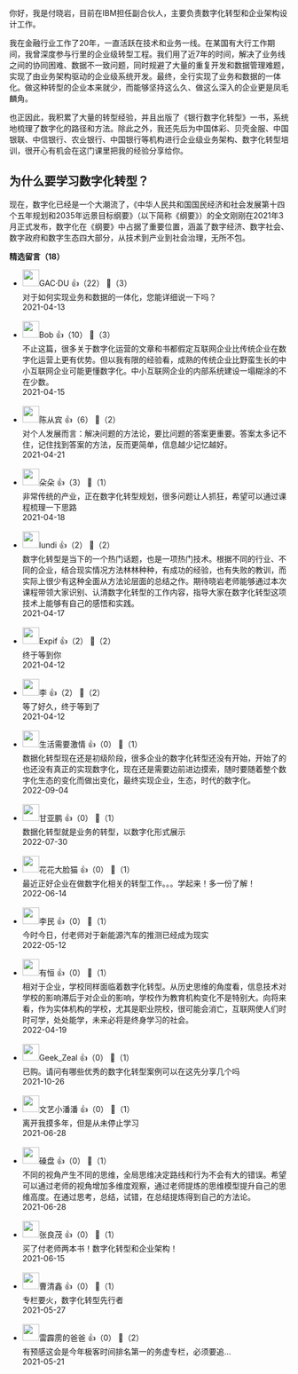 你好，我是付晓岩，目前在IBM担任副合伙人，主要负责数字化转型和企业架构设计工作。

我在金融行业工作了20年，一直活跃在技术和业务一线。在某国有大行工作期间，我曾深度参与行里的企业级转型工程。我们用了近7年的时间，解决了业务线之间的协同困难、数据不一致问题，同时规避了大量的重复开发和数据管理难题，实现了由业务架构驱动的企业级系统开发。最终，全行实现了业务和数据的一体化。做这种转型的企业本来就少，而能够坚持这么久、做这么深入的企业更是凤毛麟角。

也正因此，我积累了大量的转型经验，并且出版了《银行数字化转型》一书，系统地梳理了数字化的路径和方法。除此之外，我还先后为中国体彩、贝壳金服、中国银联、中信银行、农业银行、中国银行等机构进行企业级业务架构、数字化转型培训，很开心有机会在这门课里把我的经验分享给你。

## 为什么要学习数字化转型？

现在，数字化已经是一个大潮流了，《中华人民共和国国民经济和社会发展第十四个五年规划和2035年远景目标纲要》（以下简称《纲要》）的全文刚刚在2021年3月正式发布，数字化在《纲要》中占据了重要位置，涵盖了数字经济、数字社会、数字政府和数字生态四大部分，从技术到产业到社会治理，无所不包。
<div><strong>精选留言（18）</strong></div><ul>
<li><img src="https://static001.geekbang.org/account/avatar/00/15/23/bb/a1a61f7c.jpg" width="30px"><span>GAC·DU</span> 👍（22） 💬（3）<div>对于如何实现业务和数据的一体化，您能详细说一下吗？</div>2021-04-13</li><br/><li><img src="https://static001.geekbang.org/account/avatar/00/0f/5d/9d/4ee1faf4.jpg" width="30px"><span>Bob</span> 👍（10） 💬（3）<div>不止这篇，很多关于数字化运营的文章和书都假定互联网企业比传统企业在数字化运营上更有优势。但以我有限的经验看，成熟的传统企业比野蛮生长的中小互联网企业可能更懂数字化。中小互联网企业的内部系统建设一塌糊涂的不在少数。</div>2021-04-15</li><br/><li><img src="https://static001.geekbang.org/account/avatar/00/12/6f/72/21b31a2f.jpg" width="30px"><span>陈从宾</span> 👍（6） 💬（2）<div>对个人发展而言：解决问题的方法论，要比问题的答案更重要。答案太多记不住，记住找到答案的方法，反而更简单，信息越少记忆越好。</div>2021-04-21</li><br/><li><img src="https://static001.geekbang.org/account/avatar/00/27/48/d7/e2011bda.jpg" width="30px"><span>朵朵</span> 👍（3） 💬（1）<div>非常传统的产业，正在数字化转型规划，很多问题让人抓狂，希望可以通过课程梳理一下思路</div>2021-04-18</li><br/><li><img src="https://static001.geekbang.org/account/avatar/00/0f/4e/62/65466407.jpg" width="30px"><span>lundi</span> 👍（2） 💬（2）<div>数字化转型是当下的一个热门话题，也是一项热门技术。根据不同的行业、不同的企业，结合现实情况方法林林种种，有成功的经验，也有失败的教训，而实际上很少有这种全面从方法论层面的总结之作。期待晓岩老师能够通过本次课程带领大家识别、认清数字化转型的工作内容，指导大家在数字化转型这项技术上能够有自己的感悟和实践。</div>2021-04-17</li><br/><li><img src="https://static001.geekbang.org/account/avatar/00/0f/4a/b2/6b8451c1.jpg" width="30px"><span>Expif</span> 👍（2） 💬（2）<div>终于等到你</div>2021-04-12</li><br/><li><img src="https://static001.geekbang.org/account/avatar/00/11/14/50/c23cf47d.jpg" width="30px"><span>李</span> 👍（2） 💬（2）<div>等了好久，终于等到了</div>2021-04-12</li><br/><li><img src="https://static001.geekbang.org/account/avatar/00/10/dc/c4/ca888dc2.jpg" width="30px"><span>生活需要激情</span> 👍（0） 💬（1）<div>数据化转型现在还是初级阶段，很多企业的数字化转型还没有开始，开始了的也还没有真正的实现数字化，现在还是需要边前进边摸索，随时要随着整个数字化生态的变化而做出变化，最终实现企业，生态，时代的数字化。</div>2022-09-04</li><br/><li><img src="" width="30px"><span>甘亚鹏</span> 👍（0） 💬（1）<div>数据化转型就是业务的转型，以数字化形式展示</div>2022-07-30</li><br/><li><img src="https://static001.geekbang.org/account/avatar/00/11/0c/86/8e52afb8.jpg" width="30px"><span>花花大脸猫</span> 👍（0） 💬（1）<div>最近正好企业在做数字化相关的转型工作。。。学起来！多一份了解！</div>2022-06-14</li><br/><li><img src="https://thirdwx.qlogo.cn/mmopen/vi_32/DYAIOgq83epibPfRmYTw3tDj23nYia6uSNYZNA7oGvgEF1bjDLztpYZ1nR8QPVXXaosuuUmzjYHUrgaW55dVUQ5g/132" width="30px"><span>李民</span> 👍（0） 💬（1）<div>今时今日，付老师对于新能源汽车的推测已经成为现实</div>2022-05-12</li><br/><li><img src="https://static001.geekbang.org/account/avatar/00/29/9f/63/782e79be.jpg" width="30px"><span>有恒</span> 👍（0） 💬（1）<div>相对于企业，学校同样面临着数字化转型。从历史思维的角度看，信息技术对学校的影响滞后于对企业的影响，学校作为教育机构变化不是特别大。向将来看，作为实体机构的学校，尤其是职业院校，很可能会消亡，互联网使人们时时可学，处处能学，未来必将是终身学习的社会。</div>2022-04-19</li><br/><li><img src="https://thirdwx.qlogo.cn/mmopen/vi_32/cbDlATDQicJdp6BkMfeyhpMdYErP36z2InktB8b16JRcaCdEXia4ulS5DGy4T79XVaOYQgMKwr2uGrTeh5hQ6m8A/132" width="30px"><span>Geek_Zeal</span> 👍（0） 💬（1）<div>已购。请问有哪些优秀的数字化转型案例可以在这先分享几个吗</div>2021-10-26</li><br/><li><img src="https://static001.geekbang.org/account/avatar/00/28/d7/80/e0bdb02b.jpg" width="30px"><span>文艺小潘潘</span> 👍（0） 💬（1）<div>离开我摸多年，但是从未停止学习</div>2021-06-28</li><br/><li><img src="https://static001.geekbang.org/account/avatar/00/10/1b/88/ac69f57a.jpg" width="30px"><span>磉盘</span> 👍（0） 💬（1）<div>不同的视角产生不同的思维，全局思维决定路线和行为不会有大的错误。希望可以通过老师的视角增加多维度观察，通过老师提炼的思维模型提升自己的思维高度。在通过思考，总结，试错，在总结提炼得到自己的方法论。</div>2021-06-28</li><br/><li><img src="https://static001.geekbang.org/account/avatar/00/27/2c/88/9fa21c6a.jpg" width="30px"><span>张良茂</span> 👍（0） 💬（1）<div>买了付老师两本书！数字化转型和企业架构！</div>2021-06-15</li><br/><li><img src="" width="30px"><span>曹清鑫</span> 👍（0） 💬（1）<div>专栏要火，数字化转型先行者</div>2021-05-27</li><br/><li><img src="https://static001.geekbang.org/account/avatar/00/11/15/02/66f65388.jpg" width="30px"><span>雷霹雳的爸爸</span> 👍（0） 💬（2）<div>有预感这会是今年极客时间排名第一的务虚专栏，必须要追...</div>2021-05-21</li><br/>
</ul>